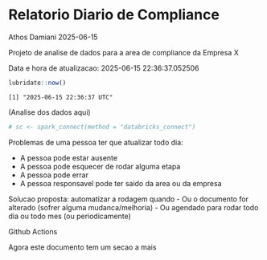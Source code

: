# Relatorio Diario de Compliance
Athos Damiani
2025-06-15

Projeto de analise de dados para a area de compliance da Empresa X

Data e hora de atualizacao: 2025-06-15 22:36:37.052506

``` r
lubridate::now()
```

    [1] "2025-06-15 22:36:37 UTC"

(Analise dos dados aqui)

``` r
# sc <- spark_connect(method = "databricks_connect")
```

Problemas de uma pessoa ter que atualizar todo dia:

-   A pessoa pode estar ausente
-   A pessoa pode esquecer de rodar alguma etapa
-   A pessoa pode errar
-   A pessoa responsavel pode ter saido da area ou da empresa

Solucao proposta: automatizar a rodagem quando - Ou o documento for
alterado (sofrer alguma mudanca/melhoria) - Ou agendado para rodar todo
dia ou todo mes (ou periodicamente)

Github Actions

Agora este documento tem um secao a mais
